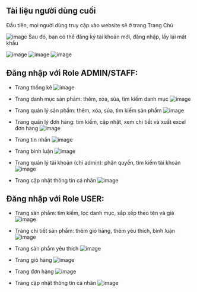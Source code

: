 ## Tài liệu người dùng cuối

Đầu tiên, mọi người dùng truy cập vào website sẽ ở trang Trang Chủ

![image](https://github.com/user-attachments/assets/991f766d-339a-4d7f-8fa1-6cd7dcdaa0c7)
Sau đó, bạn có thể đăng ký tài khoản mới, đăng nhập, lấy lại mật khẩu

![image](https://github.com/user-attachments/assets/2ad00fc5-e5cd-459d-bdcc-a6d0ba1a7777)
![image](https://github.com/user-attachments/assets/1e47708e-2a60-439a-945b-e52079b3b77f)
![image](https://github.com/user-attachments/assets/b41b2557-2259-41dd-8647-92fe50f84657)

## Đăng nhập với Role ADMIN/STAFF:
- Trang thống kê
![image](https://github.com/user-attachments/assets/d48645da-2717-4ee6-b500-aa606610cef6)

- Trang danh mục sản phảm: thêm, xóa, sủa, tìm kiếm danh mục
![image](https://github.com/user-attachments/assets/85146b10-fda7-47ea-97a0-f8057c541259)

- Trang quản lý sản phẩm: thêm, xóa, sủa, tìm kiếm sản phẩm
![image](https://github.com/user-attachments/assets/e8acc968-e2f2-450f-a4a1-d217e3ee058e)

- Trang quản lý đơn hàng: tìm kiếm, cập nhật, xem chi tiết và xuất excel đơn hàng
![image](https://github.com/user-attachments/assets/a857d3f3-9bc8-4272-aa3a-a38f0bbe6f24)

- Trang tin nhắn
![image](https://github.com/user-attachments/assets/51cc5b02-2e66-429f-98d1-5cad315c70f4)

- Trang bình luận
![image](https://github.com/user-attachments/assets/3b222a5c-7b20-407a-9b98-0a781a9b2a6a)

- Trang quản lý tài khoản (chỉ admin): phân quyền, tìm kiếm tài khoản
![image](https://github.com/user-attachments/assets/d8fcff44-e1ce-414b-a13b-7d94ea9cd96b)

- Trang cập nhật thông tin cá nhân
![image](https://github.com/user-attachments/assets/2f875c39-e56a-4f34-9655-20b9af26182b)

## Đăng nhập với Role USER:
- Trang sản phẩm: tìm kiếm, lọc danh mục, sắp xếp theo tên và giá
![image](https://github.com/user-attachments/assets/ef3f4612-e7db-4f17-aae6-2e7b874b3f3f)

- Trang chi tiết sản phẩm: thêm giỏ hàng, thêm yêu thích, bình luận
![image](https://github.com/user-attachments/assets/adc0906b-38dc-4763-9f2f-3ec6e27d18ba)

- Trang sản phẩm yêu thích
![image](https://github.com/user-attachments/assets/7a90a3a8-e861-4114-a4a0-5f23a540252c)

- Trang giỏ hàng
![image](https://github.com/user-attachments/assets/90dbae8e-06ff-4e98-8b78-bb9aafc63062)

- Trang đơn hàng
![image](https://github.com/user-attachments/assets/9b58c6c3-4f43-4da8-b195-823c70e7c8ce)

- Trang cập nhật thông tin cá nhân
![image](https://github.com/user-attachments/assets/bae7da83-e441-4b3a-a15e-78b8386b8cc4)







